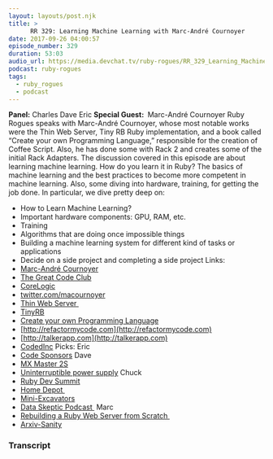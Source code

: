 ```yaml
---
layout: layouts/post.njk
title: >
      RR 329: Learning Machine Learning with Marc-André Cournoyer
date: 2017-09-26 04:00:57
episode_number: 329
duration: 53:03
audio_url: https://media.devchat.tv/ruby-rogues/RR_329_Learning_Machine_Learning_with_Marc_Andre_Cournoyer.mp3
podcast: ruby-rogues
tags: 
  - ruby_rogues
  - podcast
---
```


 **Panel:** Charles Dave Eric **Special Guest:&nbsp;** Marc-André Cournoyer Ruby Rogues speaks with Marc-André Cournoyer, whose most notable works were the Thin Web Server, Tiny RB Ruby implementation, and a book called “Create your own Programming Language,” responsible for the creation of Coffee Script. Also, he has done some with Rack 2 and creates some of the initial Rack Adapters. The discussion covered in this episode are about learning machine learning. How do you learn it in Ruby? The basics of machine learning and the best practices to become more competent in machine learning. Also, some diving into hardware, training, for getting the job done. In particular, we dive pretty deep on:
- How to Learn Machine Learning?
- Important hardware components: GPU, RAM, etc.
- Training
- Algorithms that are doing once impossible things
- Building a machine learning system for different kind of tasks or applications
- Decide on a side project and completing a side project
Links:
- [Marc-André Cournoyer](http://macournoyer.com)
- [The Great Code Club](http://www.greatcodeclub.com)
- [CoreLogic](http://www.corelogic.com)
- [twitter.com/macournoyer](http://twitter.com/macournoyer)
- [Thin Web Server&nbsp;](http://code.macournoyer.com/thin/)
- [TinyRB](http://code.macournoyer.com/tinyrb/)
- [Create your own Programming Language](http://createyourproglang.com)
- [http://refactormycode.com](http://refactormycode.com)
- [http://talkerapp.com](http://talkerapp.com)
- [CodedInc](http://codedinc.com)
Picks: Eric
- [Code Sponsors](https://codesponsor.io)
Dave
- [MX Master 2S](https://www.logitech.com/en-us/product/mx-master-2s-flow)
- [Uninterruptible power supply](https://www.amazon.com/Computer-Uninterruptible-Power-Supply-Units/b?ie=UTF8&node=764572)
Chuck
- [Ruby Dev Summit](https://rubydevsummit.com)
- [Home Depot&nbsp;](http://www.homedepot.com)
- [Mini-Excavators](https://www.unitedrentals.com/en/equipment/earthmoving-equipment/mini-excavators)
- [Data Skeptic Podcast&nbsp;](https://dataskeptic.com)
Marc
- [Rebuilding a Ruby Web Server from Scratch&nbsp;](https://confirmsubscription.com/h/y/52E53ED7FF30E314)
- [Arxiv-Sanity](http://www.arxiv-sanity.com)


### Transcript



